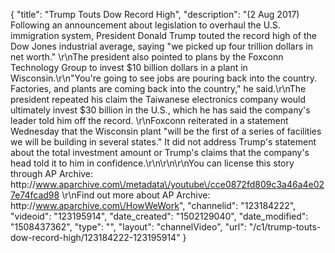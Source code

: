 {
    "title": "Trump Touts Dow Record High",
    "description": "(2 Aug 2017) Following an announcement about legislation to overhaul the U.S. immigration system, President Donald Trump touted the record high of the Dow Jones industrial average, saying \"we picked up four trillion dollars in net worth.\" \r\nThe president also pointed to plans by the Foxconn Technology Group to invest $10 billion dollars in a plant in Wisconsin.\r\n\"You're going to see jobs are pouring back into the country. Factories, and plants are coming back into the country,\" he said.\r\nThe president repeated his claim the Taiwanese electronics company would ultimately invest $30 billion in the U.S., which he has said the company's leader told him off the record. \r\nFoxconn reiterated in a statement Wednesday that the Wisconsin plant \"will be the first of a series of facilities we will be building in several states.\" It did not address Trump's statement about the total investment amount or Trump's claims that the company's head told it to him in confidence.\r\n\r\n\r\nYou can license this story through AP Archive: http:\/\/www.aparchive.com\/metadata\/youtube\/cce0872fd809c3a46a4e027e74fcad98 \r\nFind out more about AP Archive: http:\/\/www.aparchive.com\/HowWeWork",
    "channelid": "123184222",
    "videoid": "123195914",
    "date_created": "1502129040",
    "date_modified": "1508437362",
    "type": "",
    "layout": "channelVideo",
    "url": "\/c1\/trump-touts-dow-record-high\/123184222-123195914"
}